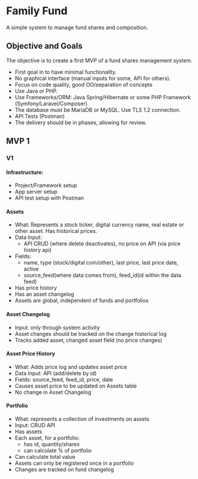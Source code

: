 # Family Fund
A simple system to manage fund shares and composition.

## Objective and Goals

The objective is to create a first MVP of a fund shares management system.
* First goal in to have minimal functionality. 
* No graphical interface (manual inputs for some, API for others).
* Focus on code quality, good OO/separation of concepts 
* Use Java or PHP.
* Use Frameworks/ORM: Java Spring/Hibernate or some PHP Framework (Symfony/Laravel/Composer).
* The database must be  MariaDB or MySQL. Use TLS 1.2 connection.
* API Tests (Postman)
* The delivery should be in phases, allowing for review.

## MVP 1
### V1 
#### Infrastructure:
* Project/Framework setup
* App server setup
* API test setup with Postman

#### Assets
* What: Represents a stock ticker, digital currency name, real estate or other asset. Has historical prices.
* Data Input:
    * API CRUD (where delete deactivates), no price on API (via price history api)
* Fields: 
    * name, type (stock/digital coin/other), last price, last price date, active
    *  source_feed(where data comes from), feed_id(id within the data feed)
* Has price history
* Has an asset changelog
* Assets are global, independent of funds and portfolios

#### Asset Changelog
* Input: only through system activity
* Asset changes should be tracked on the change historical log 
* Tracks added asset, changed asset field (no price changes)

#### Asset Price History
* What: Adds price log and updates asset price
* Data Input: API (add/delete by id)
* Fields: source_feed, feed_id, price, date
* Causes asset price to be updated on Assets table
* No change in Asset Changelog

#### Portfolio
* What: represents a collection of investments on assets
* Input: CRUD API
* Has assets
* Each asset, for a portfolio: 
    * has id, quantity/shares
    * can calculate % of portfolio
* Can calculate total value
* Assets can only be registered once in a portfolio
* Changes are tracked on fund changelog

